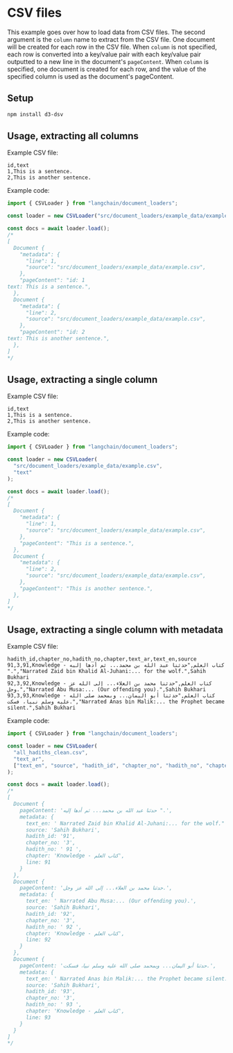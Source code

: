 # CSV files

This example goes over how to load data from CSV files. The second argument is the `column` name to extract from the CSV file. One document will be created for each row in the CSV file. When `column` is not specified, each row is converted into a key/value pair with each key/value pair outputted to a new line in the document's `pageContent`. When `column` is specified, one document is created for each row, and the value of the specified column is used as the document's pageContent.

## Setup

```bash npm2yarn
npm install d3-dsv
```

## Usage, extracting all columns

Example CSV file:

```csv
id,text
1,This is a sentence.
2,This is another sentence.
```

Example code:

```typescript
import { CSVLoader } from "langchain/document_loaders";

const loader = new CSVLoader("src/document_loaders/example_data/example.csv");

const docs = await loader.load();
/*
[
  Document {
    "metadata": {
      "line": 1,
      "source": "src/document_loaders/example_data/example.csv",
    },
    "pageContent": "id: 1
text: This is a sentence.",
  },
  Document {
    "metadata": {
      "line": 2,
      "source": "src/document_loaders/example_data/example.csv",
    },
    "pageContent": "id: 2
text: This is another sentence.",
  },
]
*/
```

## Usage, extracting a single column

Example CSV file:

```csv
id,text
1,This is a sentence.
2,This is another sentence.
```

Example code:

```typescript
import { CSVLoader } from "langchain/document_loaders";

const loader = new CSVLoader(
  "src/document_loaders/example_data/example.csv",
  "text"
);

const docs = await loader.load();
/*
[
  Document {
    "metadata": {
      "line": 1,
      "source": "src/document_loaders/example_data/example.csv",
    },
    "pageContent": "This is a sentence.",
  },
  Document {
    "metadata": {
      "line": 2,
      "source": "src/document_loaders/example_data/example.csv",
    },
    "pageContent": "This is another sentence.",
  },
]
*/
```

## Usage, extracting a single column with metadata

Example CSV file:

```csv
hadith_id,chapter_no,hadith_no,chapter,text_ar,text_en,source
91,3,91,Knowledge - كتاب العلم,"حدثنا عبد الله بن محمد... ثم أدها إليه ".","Narrated Zaid bin Khalid Al-Juhani:... for the wolf.",Sahih Bukhari
92,3,92,Knowledge - كتاب العلم,"حدثنا محمد بن العلاء... إلى الله عز وجل.","Narrated Abu Musa:... (Our offending you).",Sahih Bukhari
93,3,93,Knowledge - كتاب العلم,"حدثنا أبو اليمان... وبمحمد صلى الله عليه وسلم نبيا، فسكت.","Narrated Anas bin Malik:... the Prophet became silent.",Sahih Bukhari
```

Example code:

```typescript
import { CSVLoader } from "langchain/document_loaders";

const loader = new CSVLoader(
  "all_hadiths_clean.csv",
  "text_ar",
  ["text_en", "source", "hadith_id", "chapter_no", "hadith_no", "chapter"]
);

const docs = await loader.load();
/*
[
  Document {
    pageContent: 'حدثنا عبد الله بن محمد... ثم أدها إليه ".',
    metadata: {
      text_en: ' Narrated Zaid bin Khalid Al-Juhani:... for the wolf."',
      source: 'Sahih Bukhari',
      hadith_id: '91',
      chapter_no: '3',
      hadith_no: ' 91 ',
      chapter: 'Knowledge - كتاب العلم',
      line: 91
    }
  },
  Document {
    pageContent: 'حدثنا محمد بن العلاء... إلى الله عز وجل.',
    metadata: {
      text_en: ' Narrated Abu Musa:... (Our offending you).',
      source: 'Sahih Bukhari',
      hadith_id: '92',
      chapter_no: '3',
      hadith_no: ' 92 ',
      chapter: 'Knowledge - كتاب العلم',
      line: 92
    }
  },
  Document {
    pageContent: 'حدثنا أبو اليمان... وبمحمد صلى الله عليه وسلم نبيا، فسكت.',
    metadata: {
      text_en: ' Narrated Anas bin Malik:... the Prophet became silent.',
      source: 'Sahih Bukhari',
      hadith_id: '93',
      chapter_no: '3',
      hadith_no: ' 93 ',
      chapter: 'Knowledge - كتاب العلم',
      line: 93
    }
  }
]
*/
```


